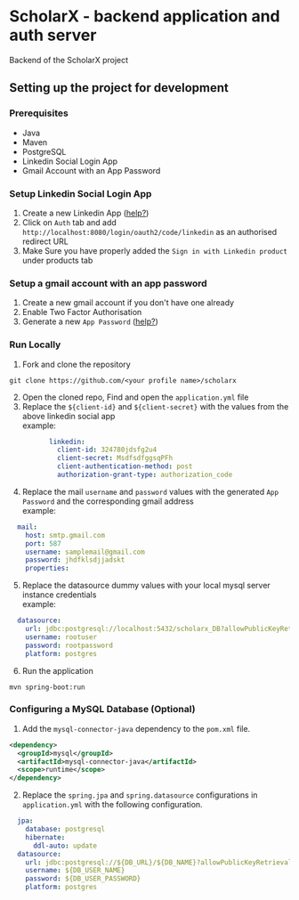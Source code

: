 # ScholarX - backend application and auth server 

Backend of the ScholarX project

## Setting up the project for development

### Prerequisites
* Java 
* Maven
* PostgreSQL
* Linkedin Social Login App
* Gmail Account with an App Password 

### Setup Linkedin Social Login App

1. Create a new Linkedin App ([help?](https://docs.ultimatemember.com/article/142-social-login-linkedin-app-setup)) 
2. Click on `Auth` tab and add `http://localhost:8080/login/oauth2/code/linkedin` as an authorised redirect URL
3. Make Sure you have properly added the `Sign in with Linkedin product` under products tab

### Setup a gmail account with an app password
1. Create a new gmail account if you don't have one already
2. Enable Two Factor Authorisation 
3. Generate a new `App Password` ([help?](https://support.google.com/mail/answer/185833?hl=en-GB))  

### Run Locally
1. Fork and clone the repository
```shell
git clone https://github.com/<your profile name>/scholarx
```
2. Open the cloned repo, Find and open the `application.yml` file
3. Replace the `${client-id}` and `${client-secret}` with the values from the above linkedin social app  
example:
```yaml
          linkedin:
            client-id: 324780jdsfg2u4
            client-secret: MsdfsdfggsqPFh
            client-authentication-method: post
            authorization-grant-type: authorization_code
```  

4. Replace the mail `username` and `password` values with the generated `App Password` and the corresponding gmail address  
example:
```yaml
  mail:
    host: smtp.gmail.com
    port: 587
    username: samplemail@gmail.com
    password: jhdfklsdjjadskt
    properties:
```

5. Replace the datasource dummy values with your local mysql server instance credentials  
example:
```yaml
  datasource:
    url: jdbc:postgresql://localhost:5432/scholarx_DB?allowPublicKeyRetrieval=true&useSSL=false&useUnicode=true&characterEncoding=UTF-8
    username: rootuser
    password: rootpassword
    platform: postgres
```

6. Run the application
```shell
mvn spring-boot:run
```

### Configuring a MySQL Database (Optional)

1. Add the `mysql-connector-java` dependency to the `pom.xml` file.
```xml
<dependency>
  <groupId>mysql</groupId>
  <artifactId>mysql-connector-java</artifactId>
  <scope>runtime</scope>
</dependency>
```

2. Replace the `spring.jpa` and `spring.datasource` configurations in `application.yml` with the following configuration.
```yaml
  jpa:
    database: postgresql
    hibernate:
      ddl-auto: update
  datasource:
    url: jdbc:postgresql://${DB_URL}/${DB_NAME}?allowPublicKeyRetrieval=true&useSSL=false&useUnicode=true&characterEncoding=UTF-8
    username: ${DB_USER_NAME}
    password: ${DB_USER_PASSWORD}
    platform: postgres
```
